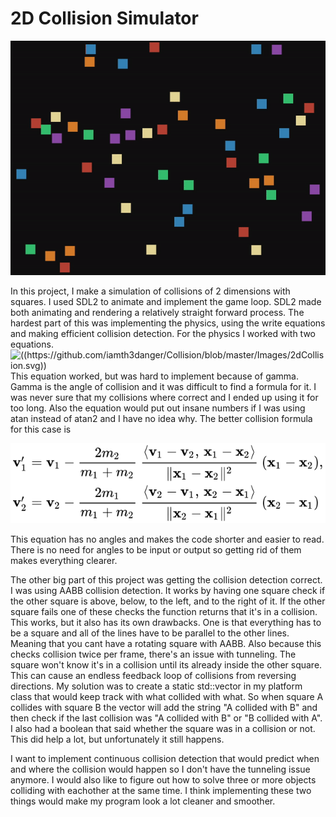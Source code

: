 # 2D Collision Simulator


![](https://github.com/iamth3danger/Collision/blob/master/Images/collision.gif)


In this project, I make a simulation of collisions of 2 dimensions with squares. I used SDL2 to animate and implement the game loop. SDL2 made both animating and rendering a relatively straight forward process. The hardest part of this was implementing the physics, using the write 
equations and making efficient collision detection. For the physics I worked with two equations. 
![((https://github.com/iamth3danger/Collision/blob/master/Images/2dCollision.svg)) 
](https://github.com/iamth3danger/Collision/blob/master/Images/2dCollision.svg)
This equation worked, but was hard to implement because of gamma. Gamma is the angle of collision and it was difficult to find a formula for it. I was 
never sure that my collisions where correct and I ended up using it for too long. Also the equation would put out insane numbers if I was using atan instead of atan2 and I have no idea why. The better collision formula for this case is

![(https://github.com/iamth3danger/Collision/blob/master/Images/anglessCollision.svg)](https://github.com/iamth3danger/Collision/blob/master/Images/anglessCollision.svg) 

This equation has no angles and makes the code shorter and easier to read. There is no need for angles to be input or output so getting rid of them makes everything clearer.

The other big part of this project was getting the collision detection correct. I was using AABB collision detection. It works by having one square check if the other square is above, below, to the left, and to the right of it. If the other square fails one of these checks the
function returns that it's in a collision. This works, but it also has its own drawbacks. One is that everything has to be a square and all of the lines have to be parallel to the other lines. Meaning that you cant have a rotating square with AABB. Also because this checks collision 
twice per frame, there's an issue with tunneling. The square won't know it's in a collision until its already inside the other square. This can cause an endless feedback loop of collisions from reversing directions. My solution was to create a static std::vector in my platform class
that would keep track with what collided with what. So when square A collides with square B the vector will add the string "A collided with B" and then check if the last collision was "A collided with B" or "B collided with A". I also had a boolean that said whether the square was
in a collision or not. This did help a lot, but unfortunately it still happens.

I want to implement continuous collision detection that would predict when and where the collision would happen so I don't have the tunneling issue anymore. I would also like to figure out how to solve three or more objects colliding with eachother at the same time. I think implementing
these two things would make my program look a lot cleaner and smoother.
